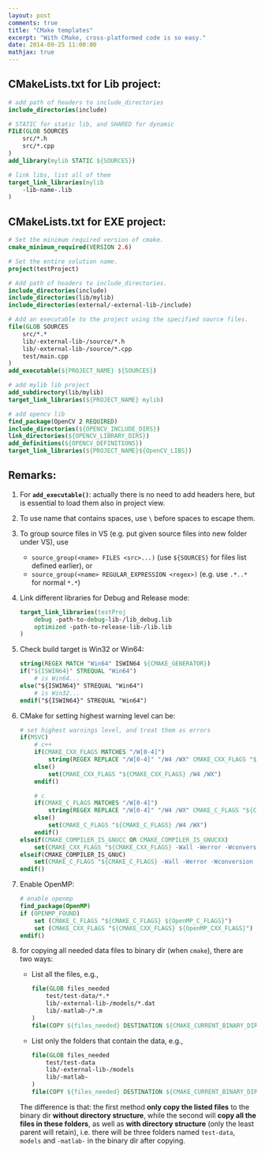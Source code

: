 ```yaml
---
layout: post
comments: true
title: "CMake templates"
excerpt: "With CMake, cross-platformed code is so easy."
date: 2014-09-25 11:00:00
mathjax: true
---
```


<!-- add TOC here -->
<div id="genTocHere"></div>

## CMakeLists.txt for Lib project:
```cmake
# add path of headers to include_directories
include_directories(include)

# STATIC for static lib, and SHARED for dynamic
FILE(GLOB SOURCES
	src/*.h
    src/*.cpp
)
add_library(mylib STATIC ${SOURCES})

# link libs, list all of them
target_link_libraries(mylib
    -lib-name-.lib
)
```

## CMakeLists.txt for EXE project:
```cmake
# Set the minimum required version of cmake.
cmake_minimum_required(VERSION 2.6)

# Set the entire solution name.
project(testProject)

# Add path of headers to include_directories.
include_directories(include)
include_directories(lib/mylib)
include_directories(external/-external-lib-/include)

# Add an executable to the project using the specified source files.
file(GLOB SOURCES
    src/*.*
	lib/-external-lib-/source/*.h
    lib/-external-lib-/source/*.cpp
    test/main.cpp
)
add_executable(${PROJECT_NAME} ${SOURCES})

# add mylib lib project
add_subdirectory(lib/mylib)
target_link_libraries(${PROJECT_NAME} mylib)

# add opencv lib
find_package(OpenCV 2 REQUIRED)
include_directories(${OPENCV_INCLUDE_DIRS})
link_directories(${OPENCV_LIBRARY_DIRS})
add_definitions(${OPENCV_DEFINITIONS})
target_link_libraries(${PROJECT_NAME}${OpenCV_LIBS})
```

## Remarks:
1. For **`add_executable()`**: actually there is no need to add headers here, but is essential to load them also in project view.
2. To use name that contains spaces, use `\` before spaces to escape them.
3. To group source files in VS (e.g. put given source files into new folder under VS), use
	- `source_group(<name> FILES <src>...)` (use `${SOURCES}` for  files list defined earlier), or
	- `source_group(<name> REGULAR_EXPRESSION <regex>)` (e.g. use `.*..*` for normal `*.*`)
3. Link different libraries for Debug and Release mode:

    ```cmake
    target_link_libraries(testProj
        debug -path-to-debug-lib-/lib_debug.lib
		optimized -path-to-release-lib-/lib.lib
    )
    ```
3. Check build target is Win32 or Win64:

	```cmake
	string(REGEX MATCH "Win64" ISWIN64 ${CMAKE_GENERATOR})
	if("${ISWIN64}" STREQUAL "Win64")
		# is Win64...
	else("${ISWIN64}" STREQUAL "Win64")
		# is Win32...
	endif("${ISWIN64}" STREQUAL "Win64")
	```
2. CMake for setting highest warning level can be:

    ```cmake
    # set highest warnings level, and treat them as errors
    if(MSVC)
        # c++
        if(CMAKE_CXX_FLAGS MATCHES "/W[0-4]")
            string(REGEX REPLACE "/W[0-4]" "/W4 /WX" CMAKE_CXX_FLAGS "${CMAKE_CXX_FLAGS}")
        else()
            set(CMAKE_CXX_FLAGS "${CMAKE_CXX_FLAGS} /W4 /WX")
        endif()

        # c
        if(CMAKE_C_FLAGS MATCHES "/W[0-4]")
            string(REGEX REPLACE "/W[0-4]" "/W4 /WX" CMAKE_C_FLAGS "${CMAKE_C_FLAGS}")
        else()
            set(CMAKE_C_FLAGS "${CMAKE_C_FLAGS} /W4 /WX")
        endif()
    elseif(CMAKE_COMPILER_IS_GNUCC OR CMAKE_COMPILER_IS_GNUCXX)
        set(CMAKE_CXX_FLAGS "${CMAKE_CXX_FLAGS} -Wall -Werror -Wconversion -Wno-long-long -pedantic")
    elseif(CMAKE_COMPILER_IS_GNUC)
        set(CMAKE_C_FLAGS "${CMAKE_C_FLAGS} -Wall -Werror -Wconversion -Wno-long-long -pedantic")
    endif()
    ```
2. Enable OpenMP:

	```cmake
	# enable openmp
	find_package(OpenMP)
	if (OPENMP_FOUND)
		set (CMAKE_C_FLAGS "${CMAKE_C_FLAGS} ${OpenMP_C_FLAGS}")
		set (CMAKE_CXX_FLAGS "${CMAKE_CXX_FLAGS} ${OpenMP_CXX_FLAGS}")
	endif()
	```
2. for copying all needed data files to binary dir (when `cmake`), there are two ways:
	- List all the files, e.g.,

		```cmake
		file(GLOB files_needed
			test/test-data/*.*
			lib/-external-lib-/models/*.dat
			lib/-matlab-/*.m
		)
		file(COPY ${files_needed} DESTINATION ${CMAKE_CURRENT_BINARY_DIR})
		```
	- List only the folders that contain the data, e.g.,

		```cmake
		file(GLOB files_needed
			test/test-data
			lib/-external-lib-/models
			lib/-matlab-
		)
		file(COPY ${files_needed} DESTINATION ${CMAKE_CURRENT_BINARY_DIR})
		```

	The difference is that: the first method **only copy the listed files** to the binary dir **without directory structure**, while the second will **copy all the files in these folders**, as well as **with directory structure** (only the least parent will retain), i.e. there will be three folders named `test-data`, `models` and `-matlab-` in the binary dir after copying.
